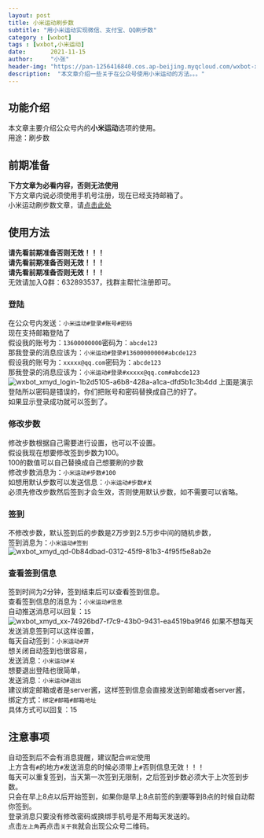 ```yaml
---
layout: post
title: 小米运动刷步数
subtitle: "用小米运动实现微信、支付宝、QQ刷步数"
category : [wxbot]
tags : [wxbot,小米运动]
date:       2021-11-15
author:     "小张"
header-img: "https://pan-1256416840.cos.ap-beijing.myqcloud.com/wxbot-xmyd-381b94c7-8113-4fa7-ae45-d168cdc6f85b.jpg"
description:  "本文章介绍一些关于在公众号使用小米运动的方法。。。"
---
```


## 功能介绍
本文章主要介绍公众号内的**小米运动**选项的使用。  
用途：刷步数  
  
## 前期准备
**下方文章为必看内容，否则无法使用**  
下方文章内说必须使用手机号注册，现在已经支持邮箱了。  
小米运动刷步数文章，请[点击此处](https://mp.weixin.qq.com/s/B7Q0mnjjigy87esCgBNySQ)  
  
## 使用方法
**请先看前期准备否则无效！！！**  
**请先看前期准备否则无效！！！**  
**请先看前期准备否则无效！！！**  
无效请加入Q群：632893537，找群主帮忙注册即可。  

### 登陆
在公众号内发送：`小米运动#登录#账号#密码`  
现在支持邮箱登陆了  
假设我的账号为：`13600000000`密码为：`abcde123`  
那我登录的消息应该为：`小米运动#登录#13600000000#abcde123`  
假设我的账号为：`xxxxx@qq.com`密码为：`abcde123`  
那我登录的消息应该为：`小米运动#登录#xxxxx@qq.com#abcde123`  
![wxbot_xmyd_login-1b2d5105-a6b8-428a-a1ca-dfd5b1c3b4dd](https://pan-1256416840.cos.ap-beijing.myqcloud.com/wxbot_xmyd_login-1b2d5105-a6b8-428a-a1ca-dfd5b1c3b4dd.jpg)
上面是演示登陆所以密码是错误的，你们把账号和密码替换成自己的好了。  
如果显示登录成功就可以签到了。  

### 修改步数
修改步数根据自己需要进行设置，也可以不设置。  
假设我现在想要修改签到步数为100。  
100的数值可以自己替换成自己想要刷的步数  
修改步数消息为：`小米运动#步数#100`  
如想用默认步数可以发送信息：`小米运动#步数#关`  
必须先修改步数然后签到才会生效，否则使用默认步数，如不需要可以省略。  

### 签到
不修改步数，默认签到后的步数是2万步到2.5万步中间的随机步数，  
签到消息为：`小米运动#签到`  
![wxbot_xmyd_qd-0b84dbad-0312-45f9-81b3-4f95f5e8ab2e](https://pan-1256416840.cos.ap-beijing.myqcloud.com/wxbot_xmyd_qd-0b84dbad-0312-45f9-81b3-4f95f5e8ab2e.jpg)

### 查看签到信息
签到时间为2分钟，签到结束后可以查看签到信息。  
查看签到信息的消息为：`小米运动#信息`  
自动推送消息可以回复：`15`  
![wxbot_xmyd_xx-74926bd7-f7c9-43b0-9431-ea4519ba9f46](https://pan-1256416840.cos.ap-beijing.myqcloud.com/wxbot_xmyd_xx-74926bd7-f7c9-43b0-9431-ea4519ba9f46.jpg)
如果不想每天发送消息签到可以这样设置，  
每天自动签到：`小米运动#开`  
想关闭自动签到也很容易，  
发送消息：`小米运动#关`  
想要退出登陆也很简单，  
发送消息：`小米运动#退出`  
建议绑定邮箱或者是server酱，这样签到信息会直接发送到邮箱或者server酱，  
绑定方式：`绑定#邮箱#邮箱地址`  
具体方式可以回复：15
  
## 注意事项
自动签到后不会有消息提醒，建议配合`绑定`使用  
上方含有`#`的地方`#`发送消息的时候必须带上`#`否则信息无效！！！  
每天可以重复签到，当天第一次签到无限制，之后签到步数必须大于上次签到步数。  
只会在早上8点以后开始签到，如果你是早上8点前签的到要等到8点的时候自动帮你签到。  
登录消息只要没有修改密码或换绑手机号是不用每天发送的。  
点击`左上角`再点击`关于我`就会出现公众号二维码。
